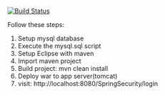 [![Build Status](https://travis-ci.org/rvanrijn/spring-security-login-database.svg?branch=master)](https://travis-ci.org/rvanrijn/spring-security-login-database)

Follow these steps:
1) Setup mysql database
2) Execute the mysql.sql script
3) Setup Eclipse with maven
4) Import maven project
5) Build project: mvn clean install
6) Deploy war to app server(tomcat)
7) visit: http://localhost:8080/SpringSecurity/login
